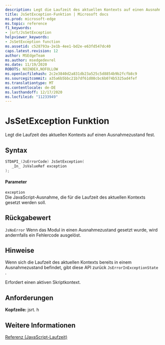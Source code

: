 ```yaml
---
description: Legt die Laufzeit des aktuellen Kontexts auf einen Ausnahmezustand fest.
title: JsSetException-Funktion | Microsoft docs
ms.prod: microsoft-edge
ms.topic: reference
f1_keywords:
- jsrt/JsSetException
helpviewer_keywords:
- JsSetException function
ms.assetid: c528793a-2e1b-4ee1-bd2e-e63fd547dc40
caps.latest.revision: 12
author: MSEdgeTeam
ms.author: msedgedevrel
ms.date: 11/19/2020
ROBOTS: NOINDEX,NOFOLLOW
ms.openlocfilehash: 2c2e3840d2a831db23a525c5d8854b9b2fcfb8c9
ms.sourcegitcommit: a35a6b5bbc21b7df61d08cbc6b074b5325ad4fef
ms.translationtype: MT
ms.contentlocale: de-DE
ms.lasthandoff: 12/17/2020
ms.locfileid: "11233949"
---
```

# JsSetException Funktion

Legt die Laufzeit des aktuellen Kontexts auf einen Ausnahmezustand fest.  
  
## Syntax  
  
```cpp  
STDAPI_(JsErrorCode) JsSetException(  
   _In_ JsValueRef exception  
);  
```  
  
#### Parameter  
 `exception`  
 Die JavaScript-Ausnahme, die für die Laufzeit des aktuellen Kontexts gesetzt werden soll.  
  
## Rückgabewert  
 `JsNoError` Wenn das Modul in einen Ausnahmezustand gesetzt wurde, wird andernfalls ein Fehlercode ausgelöst.  
  
## Hinweise  
 Wenn sich die Laufzeit des aktuellen Kontexts bereits in einem Ausnahmezustand befindet, gibt diese API zurück `JsErrorInExceptionState` .  
  
 Erfordert einen aktiven Skriptkontext.  
  
## Anforderungen  
 **Kopfzeile:** jsrt. h  
  
## Weitere Informationen  
 [Referenz (JavaScript-Laufzeit)](../chakra-hosting/reference-javascript-runtime.md)
